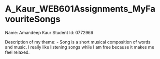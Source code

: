 # A_Kaur_WEB601Assignments_MyFavouriteSongs
Name: Amandeep Kaur
Student Id: 0772966

Description of my theme: - Song is a short musical composition of words and music. I really like listening songs while I am free because it makes me feel relaxed.
 
